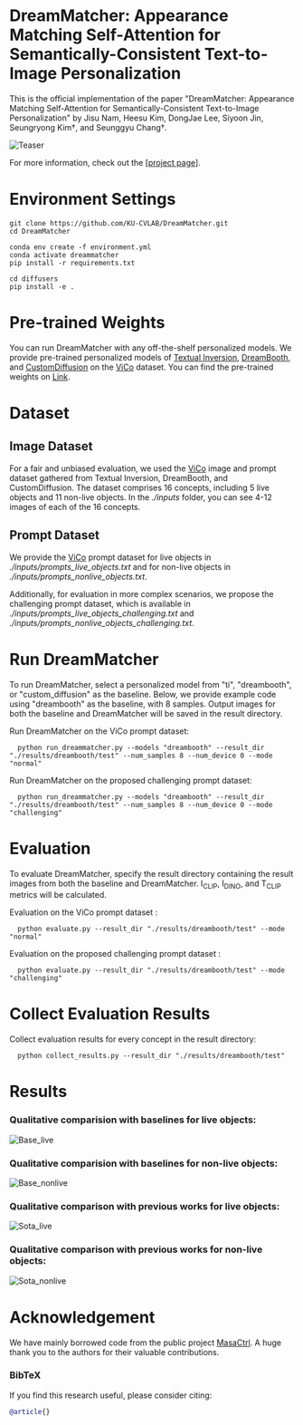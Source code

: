# DreamMatcher: Appearance Matching Self-Attention for Semantically-Consistent Text-to-Image Personalization

This is the official implementation of the paper "DreamMatcher: Appearance Matching Self-Attention
for Semantically-Consistent Text-to-Image Personalization" by Jisu Nam, Heesu Kim, DongJae Lee, Siyoon Jin, Seungryong Kim†, and Seunggyu Chang†.

![Teaser](./images/teaser.png)

For more information, check out the [[project page](https://ku-cvlab.github.io/DreamMatcher/)].

# Environment Settings

```
git clone https://github.com/KU-CVLAB/DreamMatcher.git
cd DreamMatcher

conda env create -f environment.yml
conda activate dreammatcher
pip install -r requirements.txt

cd diffusers
pip install -e .
```

# Pre-trained Weights

You can run DreamMatcher with any off-the-shelf personalized models. We provide pre-trained personalized models of [Textual Inversion](https://github.com/rinongal/textual_inversion), [DreamBooth](https://github.com/XavierXiao/Dreambooth-Stable-Diffusion), and [CustomDiffusion](https://github.com/adobe-research/custom-diffusion) on the [ViCo](https://github.com/haoosz/ViCo) dataset. You can find the pre-trained weights on [Link](https://drive.google.com/drive/folders/1R2-x8BpqryVTjYBKmafCA6YJ0cLtNi1s?usp=share_link).

# Dataset

## Image Dataset

For a fair and unbiased evaluation, we used the [ViCo](https://github.com/haoosz/ViCo) image and prompt dataset gathered from Textual Inversion, DreamBooth, and CustomDiffusion. The dataset comprises 16 concepts, including 5 live objects and 11 non-live objects. In the _./inputs_ folder, you can see 4-12 images of each of the 16 concepts.

## Prompt Dataset

We provide the [ViCo](https://github.com/haoosz/ViCo) prompt dataset for live objects in _./inputs/prompts_live_objects.txt_ and for non-live objects in _./inputs/prompts_nonlive_objects.txt_.

Additionally, for evaluation in more complex scenarios, we propose the challenging prompt dataset, which is available in _./inputs/prompts_live_objects_challenging.txt_ and _./inputs/prompts_nonlive_objects_challenging.txt_.

# Run DreamMatcher

To run DreamMatcher, select a personalized model from "ti", "dreambooth", or "custom_diffusion" as the baseline. Below, we provide example code using "dreambooth" as the baseline, with 8 samples. Output images for both the baseline and DreamMatcher will be saved in the result directory.

Run DreamMatcher on the ViCo prompt dataset:

      python run_dreammatcher.py --models "dreambooth" --result_dir "./results/dreambooth/test" --num_samples 8 --num_device 0 --mode "normal"

Run DreamMatcher on the proposed challenging prompt dataset:

      python run_dreammatcher.py --models "dreambooth" --result_dir "./results/dreambooth/test" --num_samples 8 --num_device 0 --mode "challenging"

# Evaluation

To evaluate DreamMatcher, specify the result directory containing the result images from both the baseline and DreamMatcher. I<sub>CLIP</sub>, I<sub>DINO</sub>, and T<sub>CLIP</sub> metrics will be calculated.

Evaluation on the ViCo prompt dataset :

      python evaluate.py --result_dir "./results/dreambooth/test" --mode "normal"

Evaluation on the proposed challenging prompt dataset :

      python evaluate.py --result_dir "./results/dreambooth/test" --mode "challenging"

# Collect Evaluation Results

Collect evaluation results for every concept in the result directory:

      python collect_results.py --result_dir "./results/dreambooth/test"

# Results

### Qualitative comparision with baselines for live objects:

![Base_live](./images/base_live.png)

### Qualitative comparision with baselines for non-live objects:

![Base_nonlive](./images/base_nonlive.png)

### Qualitative comparison with previous works for live objects:

![Sota_live](./images/sota_live.png)

### Qualitative comparison with previous works for non-live objects:

![Sota_nonlive](./images/sota_nonlive.png)

# Acknowledgement <a name="Acknowledgement"></a>

We have mainly borrowed code from the public project [MasaCtrl](https://github.com/TencentARC/MasaCtrl). A huge thank you to the authors for their valuable contributions.

### BibTeX

If you find this research useful, please consider citing:

```BibTeX
@article{}
```
